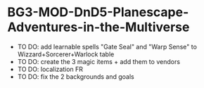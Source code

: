 # BG3-MOD-DnD5-Planescape-Adventures-in-the-Multiverse

- TO DO: add learnable spells "Gate Seal" and "Warp Sense" to Wizzard+Sorcerer+Warlock table
- TO DO: create the 3 magic items + add them to vendors
- TO DO: localization FR
- TO DO: fix the 2 backgrounds and goals
